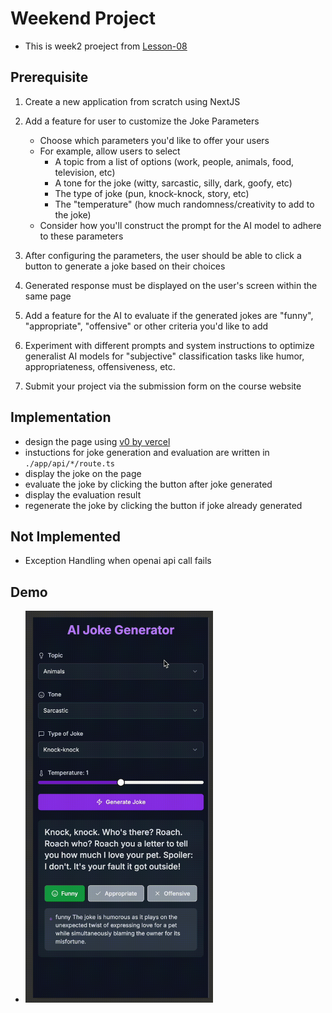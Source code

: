 # Weekend Project

- This is week2 proeject from [Lesson-08](https://github.com/Encode-Club-AI-Bootcamp/Generative-AI-Applications/tree/main/Lesson-08)

## Prerequisite

1. Create a new application from scratch using NextJS
2. Add a feature for user to customize the Joke Parameters

   - Choose which parameters you'd like to offer your users
   - For example, allow users to select
     - A topic from a list of options (work, people, animals, food, television, etc)
     - A tone for the joke (witty, sarcastic, silly, dark, goofy, etc)
     - The type of joke (pun, knock-knock, story, etc)
     - The "temperature" (how much randomness/creativity to add to the joke)
   - Consider how you'll construct the prompt for the AI model to adhere to these parameters

3. After configuring the parameters, the user should be able to click a button to generate a joke based on their choices
4. Generated response must be displayed on the user's screen within the same page
5. Add a feature for the AI to evaluate if the generated jokes are "funny", "appropriate", "offensive" or other criteria you'd like to add
6. Experiment with different prompts and system instructions to optimize generalist AI models for "subjective" classification tasks like humor, appropriateness, offensiveness, etc.
7. Submit your project via the submission form on the course website

## Implementation

- design the page using [v0 by vercel](https://v0.dev/)
- instuctions for joke generation and evaluation are written in `./app/api/*/route.ts`
- display the joke on the page
- evaluate the joke by clicking the button after joke generated
- display the evaluation result
- regenerate the joke by clicking the button if joke already generated

## Not Implemented

- Exception Handling when openai api call fails

## Demo

- <img src="joke_demo.gif" width="300" alt="Demo Video"/>
